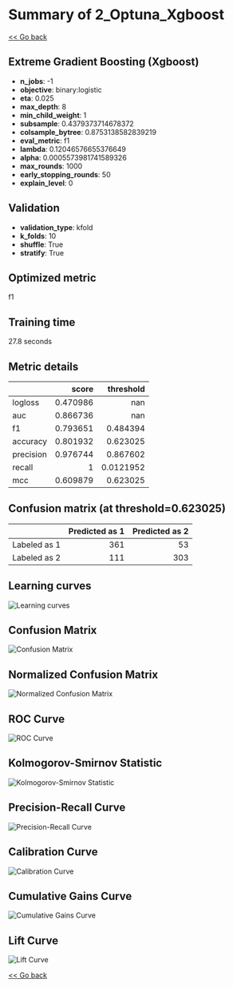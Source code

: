 # Summary of 2_Optuna_Xgboost

[<< Go back](../README.md)


## Extreme Gradient Boosting (Xgboost)
- **n_jobs**: -1
- **objective**: binary:logistic
- **eta**: 0.025
- **max_depth**: 8
- **min_child_weight**: 1
- **subsample**: 0.4379373714678372
- **colsample_bytree**: 0.8753138582839219
- **eval_metric**: f1
- **lambda**: 0.12046576655376649
- **alpha**: 0.0005573981741589326
- **max_rounds**: 1000
- **early_stopping_rounds**: 50
- **explain_level**: 0

## Validation
 - **validation_type**: kfold
 - **k_folds**: 10
 - **shuffle**: True
 - **stratify**: True

## Optimized metric
f1

## Training time

27.8 seconds

## Metric details
|           |    score |   threshold |
|:----------|---------:|------------:|
| logloss   | 0.470986 | nan         |
| auc       | 0.866736 | nan         |
| f1        | 0.793651 |   0.484394  |
| accuracy  | 0.801932 |   0.623025  |
| precision | 0.976744 |   0.867602  |
| recall    | 1        |   0.0121952 |
| mcc       | 0.609879 |   0.623025  |


## Confusion matrix (at threshold=0.623025)
|              |   Predicted as 1 |   Predicted as 2 |
|:-------------|-----------------:|-----------------:|
| Labeled as 1 |              361 |               53 |
| Labeled as 2 |              111 |              303 |

## Learning curves
![Learning curves](learning_curves.png)
## Confusion Matrix

![Confusion Matrix](confusion_matrix.png)


## Normalized Confusion Matrix

![Normalized Confusion Matrix](confusion_matrix_normalized.png)


## ROC Curve

![ROC Curve](roc_curve.png)


## Kolmogorov-Smirnov Statistic

![Kolmogorov-Smirnov Statistic](ks_statistic.png)


## Precision-Recall Curve

![Precision-Recall Curve](precision_recall_curve.png)


## Calibration Curve

![Calibration Curve](calibration_curve_curve.png)


## Cumulative Gains Curve

![Cumulative Gains Curve](cumulative_gains_curve.png)


## Lift Curve

![Lift Curve](lift_curve.png)



[<< Go back](../README.md)
